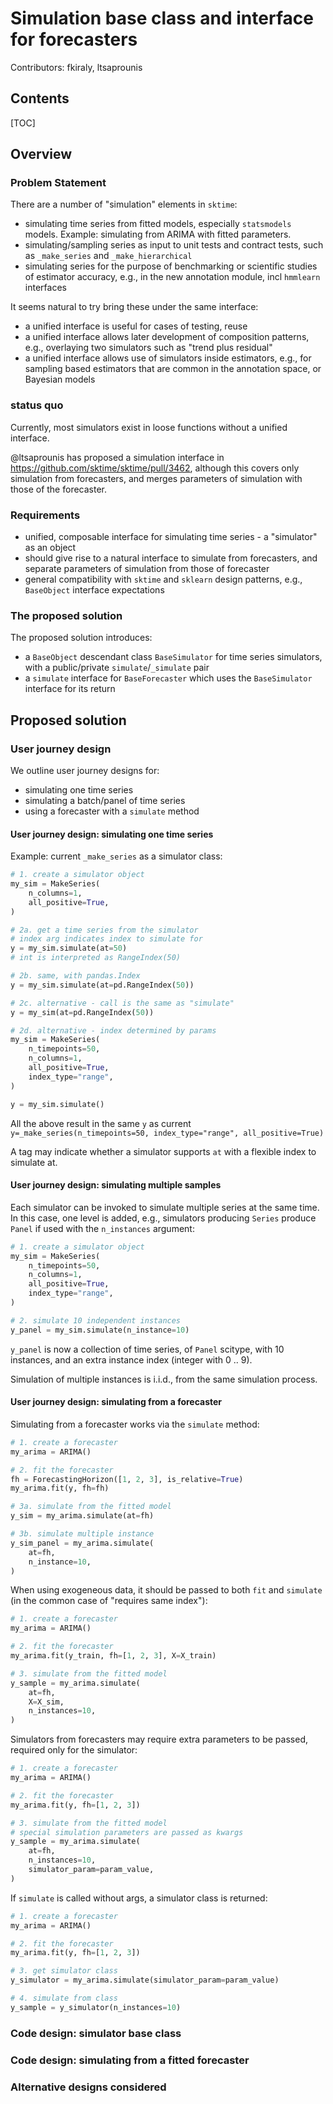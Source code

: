 # Simulation base class and interface for forecasters

Contributors: fkiraly, ltsaprounis

## Contents

[TOC]

## Overview

### Problem Statement

There are a number of "simulation" elements in `sktime`:

* simulating time series from fitted models, especially `statsmodels` models. Example: simulating from ARIMA with fitted parameters.
* simulating/sampling series as input to unit tests and contract tests, such as `_make_series` and `_make_hierarchical`
* simulating series for the purpose of benchmarking or scientific studies of estimator accuracy, e.g., in the new annotation module, incl `hmmlearn` interfaces

It seems natural to try bring these under the same interface:

* a unified interface is useful for cases of testing, reuse
* a unified interface allows later development of composition patterns, e.g., overlaying two simulators such as "trend plus residual"
* a unified interface allows use of simulators inside estimators, e.g., for sampling based estimators that are common in the annotation space, or Bayesian models

### status quo

Currently, most simulators exist in loose functions without a unified interface.

@ltsaprounis has proposed a simulation interface in https://github.com/sktime/sktime/pull/3462, although this covers only simulation from forecasters, and merges parameters of simulation with those of the forecaster.

### Requirements

* unified, composable interface for simulating time series - a "simulator" as an object
* should give rise to a natural interface to simulate from forecasters, and separate parameters of simulation from those of forecaster
* general compatibility with `sktime` and `sklearn` design patterns, e.g., `BaseObject` interface expectations

### The proposed solution

The proposed solution introduces:

* a `BaseObject` descendant class `BaseSimulator` for time series simulators, with a public/private `simulate`/`_simulate` pair
* a `simulate` interface for `BaseForecaster` which uses the `BaseSimulator` interface for its return

## Proposed solution

### User journey design

We outline user journey designs for:

* simulating one time series
* simulating a batch/panel of time series
* using a forecaster with a `simulate` method 

#### User journey design: simulating one time series

Example: current `_make_series` as a simulator class:

```python
# 1. create a simulator object
my_sim = MakeSeries(
    n_columns=1,
    all_positive=True,
)

# 2a. get a time series from the simulator
# index arg indicates index to simulate for
y = my_sim.simulate(at=50)
# int is interpreted as RangeIndex(50)

# 2b. same, with pandas.Index
y = my_sim.simulate(at=pd.RangeIndex(50))

# 2c. alternative - call is the same as "simulate"
y = my_sim(at=pd.RangeIndex(50))

# 2d. alternative - index determined by params
my_sim = MakeSeries(
    n_timepoints=50,
    n_columns=1,
    all_positive=True,
    index_type="range",
)

y = my_sim.simulate()
```
All the above result in the same `y` as current `y=_make_series(n_timepoints=50, index_type="range", all_positive=True)`

A tag may indicate whether a simulator supports `at` with a flexible index to simulate at.

#### User journey design: simulating multiple samples

Each simulator can be invoked to simulate multiple series at the same time. In this case, one level is added, e.g., simulators producing `Series` produce `Panel` if used with the `n_instances` argument:

```python
# 1. create a simulator object
my_sim = MakeSeries(
    n_timepoints=50,
    n_columns=1,
    all_positive=True,
    index_type="range",
)

# 2. simulate 10 independent instances
y_panel = my_sim.simulate(n_instance=10)
```

`y_panel` is now a collection of time series, of `Panel` scitype, with 10 instances, and an extra instance index (integer with 0 .. 9).

Simulation of multiple instances is i.i.d., from the same simulation process.

#### User journey design: simulating from a forecaster

Simulating from a forecaster works via the `simulate` method:

```python
# 1. create a forecaster
my_arima = ARIMA()

# 2. fit the forecaster
fh = ForecastingHorizon([1, 2, 3], is_relative=True)
my_arima.fit(y, fh=fh)

# 3a. simulate from the fitted model
y_sim = my_arima.simulate(at=fh)

# 3b. simulate multiple instance
y_sim_panel = my_arima.simulate(
    at=fh,
    n_instance=10,
)
```

When using exogeneous data, it should be passed to both `fit` and `simulate` (in the common case of "requires same index"):

```python
# 1. create a forecaster
my_arima = ARIMA()

# 2. fit the forecaster
my_arima.fit(y_train, fh=[1, 2, 3], X=X_train)

# 3. simulate from the fitted model
y_sample = my_arima.simulate(
    at=fh,
    X=X_sim,
    n_instances=10,
)
```

Simulators from forecasters may require extra parameters to be passed, required only for the simulator:

```python
# 1. create a forecaster
my_arima = ARIMA()

# 2. fit the forecaster
my_arima.fit(y, fh=[1, 2, 3])

# 3. simulate from the fitted model
# special simulation parameters are passed as kwargs
y_sample = my_arima.simulate(
    at=fh,
    n_instances=10,
    simulator_param=param_value,
)
```

If `simulate` is called without args, a simulator class is returned:

```python
# 1. create a forecaster
my_arima = ARIMA()

# 2. fit the forecaster
my_arima.fit(y, fh=[1, 2, 3])

# 3. get simulator class
y_simulator = my_arima.simulate(simulator_param=param_value)

# 4. simulate from class
y_sample = y_simulator(n_instances=10)
```


### Code design: simulator base class




### Code design: simulating from a fitted forecaster



### Alternative designs considered

